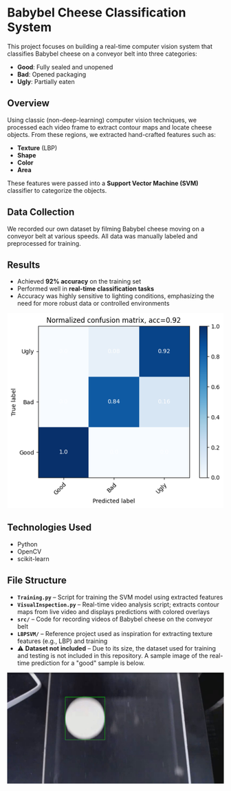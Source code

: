 # Babybel Cheese Classification System

This project focuses on building a real-time computer vision system that classifies Babybel cheese on a conveyor belt into three categories:

- **Good**: Fully sealed and unopened  
- **Bad**: Opened packaging  
- **Ugly**: Partially eaten

## Overview

Using classic (non-deep-learning) computer vision techniques, we processed each video frame to extract contour maps and locate cheese objects. From these regions, we extracted hand-crafted features such as:

- **Texture** (LBP)
- **Shape**
- **Color**
- **Area**

These features were passed into a **Support Vector Machine (SVM)** classifier to categorize the objects.

## Data Collection

We recorded our own dataset by filming Babybel cheese moving on a conveyor belt at various speeds. All data was manually labeled and preprocessed for training.

## Results

- Achieved **92% accuracy** on the training set
- Performed well in **real-time classification tasks**
- Accuracy was highly sensitive to lighting conditions, emphasizing the need for more robust data or controlled environments

![alt text](conf_mat.png)

## Technologies Used

- Python
- OpenCV
- scikit-learn

## File Structure

- **`Training.py`** – Script for training the SVM model using extracted features
- **`VisualInspection.py`** – Real-time video analysis script; extracts contour maps from live video and displays predictions with colored overlays
- **`src/`** – Code for recording videos of Babybel cheese on the conveyor belt
- **`LBPSVM/`** – Reference project used as inspiration for extracting texture features (e.g., LBP) and training
- ⚠️ **Dataset not included** – Due to its size, the dataset used for training and testing is not included in this repository. A sample image of the real-time prediction for a "good" sample is below.

![alt text](SampleImage.png)
